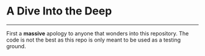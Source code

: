 # A Dive Into the Deep

---

First a **massive** apology to anyone that wonders into this repository. The code is not the best as this repo is only meant to be used as a testing ground.
